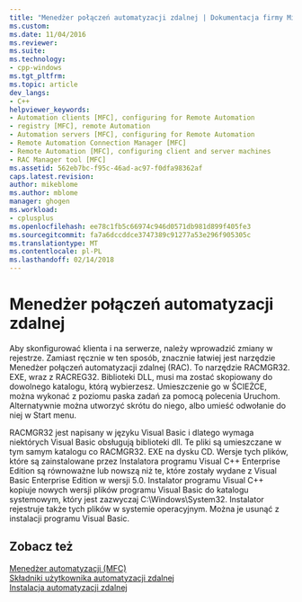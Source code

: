 ```yaml
---
title: "Menedżer połączeń automatyzacji zdalnej | Dokumentacja firmy Microsoft"
ms.custom: 
ms.date: 11/04/2016
ms.reviewer: 
ms.suite: 
ms.technology:
- cpp-windows
ms.tgt_pltfrm: 
ms.topic: article
dev_langs:
- C++
helpviewer_keywords:
- Automation clients [MFC], configuring for Remote Automation
- registry [MFC], remote Automation
- Automation servers [MFC], configuring for Remote Automation
- Remote Automation Connection Manager [MFC]
- Remote Automation [MFC], configuring client and server machines
- RAC Manager tool [MFC]
ms.assetid: 562eb7bc-f95c-46ad-ac97-f0dfa98362af
caps.latest.revision: 
author: mikeblome
ms.author: mblome
manager: ghogen
ms.workload:
- cplusplus
ms.openlocfilehash: ee78c1fb5c66974c946d0571db981d899f405fe3
ms.sourcegitcommit: fa7a6dccddce3747389c91277a53e296f905305c
ms.translationtype: MT
ms.contentlocale: pl-PL
ms.lasthandoff: 02/14/2018
---
```

# <a name="remote-automation-connection-manager"></a>Menedżer połączeń automatyzacji zdalnej
Aby skonfigurować klienta i na serwerze, należy wprowadzić zmiany w rejestrze. Zamiast ręcznie w ten sposób, znacznie łatwiej jest narzędzie Menedżer połączeń automatyzacji zdalnej (RAC). To narzędzie RACMGR32. EXE, wraz z RACREG32. Biblioteki DLL, musi ma zostać skopiowany do dowolnego katalogu, którą wybierzesz. Umieszczenie go w ŚCIEŻCE, można wykonać z poziomu paska zadań za pomocą polecenia Uruchom. Alternatywnie można utworzyć skrótu do niego, albo umieść odwołanie do niej w Start menu.  
  
 RACMGR32 jest napisany w języku Visual Basic i dlatego wymaga niektórych Visual Basic obsługują biblioteki dll. Te pliki są umieszczane w tym samym katalogu co RACMGR32. EXE na dysku CD. Wersje tych plików, które są zainstalowane przez Instalatora programu Visual C++ Enterprise Edition są równoważne lub nowszą niż te, które zostały wydane z Visual Basic Enterprise Edition w wersji 5.0. Instalator programu Visual C++ kopiuje nowych wersji plików programu Visual Basic do katalogu systemowym, który jest zazwyczaj C:\Windows\System32. Instalator rejestruje także tych plików w systemie operacyjnym. Można je usunąć z instalacji programu Visual Basic.  
  
## <a name="see-also"></a>Zobacz też  
 [Menedżer automatyzacji (MFC)](../mfc/automation-manager-mfc.md)   
 [Składniki użytkownika automatyzacji zdalnej](../mfc/remote-automation-user-components.md)   
 [Instalacja automatyzacji zdalnej](../mfc/remote-automation-installation.md)


